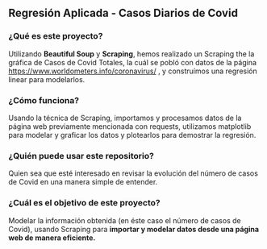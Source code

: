 ## Regresión Aplicada - Casos Diarios de Covid

### ¿Qué es este proyecto?

Utilizando **Beautiful Soup** y **Scraping**, hemos realizado un Scraping the la gráfica de Casos de Covid Totales, la cuál se pobló con datos de la página https://www.worldometers.info/coronavirus/ , y construímos una regresión linear para modelarlos.

### ¿Cómo funciona?

Usando la técnica de Scraping, importamos y procesamos datos de la página web previamente mencionada con requests, utilizamos matplotlib para modelar y graficar los datos y plotearlos para demostrar la regresión.

### ¿Quién puede usar este repositorio?

Quien sea que esté interesado en revisar la evolución del número de casos de Covid en una manera simple de entender.

### ¿Cuál es el objetivo de este proyecto?

Modelar la información obtenida (en éste caso el número de casos de Covid), usando Scraping para **importar y modelar datos desde una página web de manera eficiente.**
